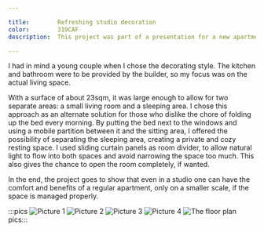 ```yaml
---

title:        Refreshing studio decoration
color:        319CAF
description:  This project was part of a presentation for a new apartment building in Bucharest. The owner chose to elaborate this studio because of its particular shape that could have seemed more difficult to furnish.

---
```

I had in mind a young couple when I chose the decorating style. The kitchen and bathroom were to be provided by the builder, so my focus was on the actual living space.

With a surface of about 23sqm, it was large enough to allow for two separate areas: a small living room and a sleeping area. I chose this approach as an alternate solution for those who dislike the chore of folding up the bed every morning. By putting the bed next to the windows and using a mobile partition between it and the sitting area, I offered the possibility of separating the sleeping area, creating a private and cozy resting space. I used sliding curtain panels as room divider, to allow natural light to flow into both spaces and avoid narrowing the space too much. This also gives the chance to open the room completely, if wanted.

In the end, the project goes to show that even in a studio one can have the comfort and benefits of a regular apartment, only on a smaller scale, if the space is managed properly.

:::pics
![Picture 1](jpg)
![Picture 2](jpg)
![Picture 3](jpg)
![Picture 4](jpg)
![The floor plan](jpg)
pics:::
